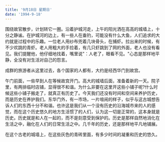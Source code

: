 ```yaml
---
title: '9月18日 星期日'
date: '1994-9-18'
---
```


围绕故官散步，计划转它一圈。沿着护城河走，上午的阳光洒在高高的城墙上，十分之静谧。在护城河的边上，有一些人在垂钓，可能没有什么大鱼，人们追求的大约就是过程中的乐趣。一位老人用纱布兜着几块骨头，在捕虾。拉出来的时候，有不少欢跳的青虾。老人用粗大的手捡着，有几只虾跳到了网的外面，老人也没有看见。我们提醒他，他仔细地找着，嘴里说"：人老了，眼看不见。"心态是那样地平静，全没有对生活对自己的怨言。

成群的旅游者从这里过去，各个国家的人都有，大约是经西华门到故宫。

午门前面，一些早到人在等候故宫开门。高大的城墙后面，准备着新的一天。院子里，有两排临时店铺，显得很不和谐。为什么非要在这里开这些小铺子呢?什么时候这些小铺子搬走了，就真正有历史了。今天我们还没有时间和空间来养护历史，而是历史在养护我们。东华门外，有一市场，一片喧闹的样子，似乎与这古城想告诉人们的东西十分不和谐。也许这是我们从一个没有历史的沿海城市来的人的感觉，而在这个历史悠久的地方生活惯了的人们，认为这一切是正常的，这本身就是历史。历史就是和人在一起的，而不是刻意受到保护的。历史是那样自然地消化在生活之中，融化在人们的日常生活之中。几千年的历史，还是那样地平凡地铺展。

在这个古老的城墙上，在这些灰色的青砖里面，有多少时间的凝重和历史的悠久。

